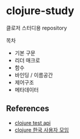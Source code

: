 # clojure-study

클로저 스터디용 repository


목차 

- 기본 구문
- 리더 매크로
- 함수
- 바인딩 / 이름공간 
- 제어구조 
- 메타데이터 

## References 

- [clojure test api](http://richhickey.github.io/clojure/clojure.test-api.html)
- [clojure 한국 사용자 모임](http://clojure.or.kr/wiki/doku.php)
